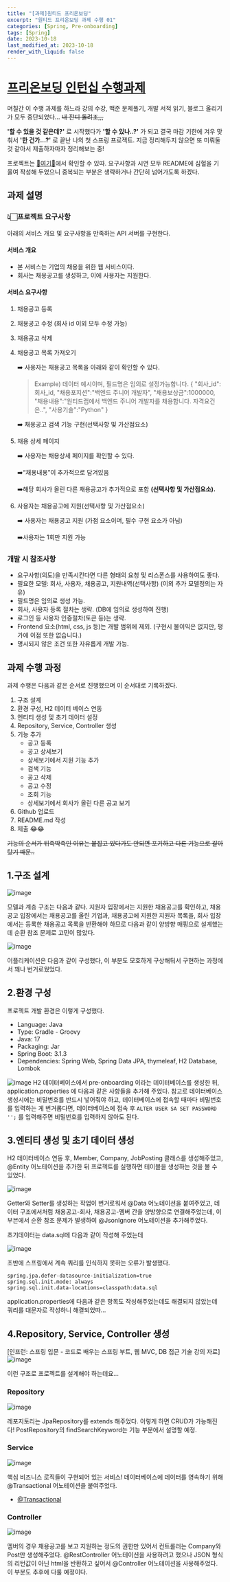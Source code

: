 ```yaml
---
title: "[과제]원티드 프리온보딩"
excerpt: "원티드 프리온보딩 과제 수행 01"
categories: [Spring, Pre-onboarding]
tags: [Spring]
date: 2023-10-18
last_modified_at: 2023-10-18
render_with_liquid: false
---
```

# [프리온보딩 인턴십 수행과제](https://bow-hair-db3.notion.site/1850bca26fda4e0ca1410df270c03409)

며칠간 이 수행 과제를 하느라 강의 수강, 백준 문제풀기, 개발 서적 읽기, 블로그 올리기가 모두 중단되었다...
~~내 잔디 돌려조,,,~~

**'할 수 있을 것 같은데?'** 로 시작했다가 **'할 수 있나..?'** 가 되고 결국 마감 기한에 겨우 맞춰서  **'한 건가...?'** 로 끝난 나의 첫 스프링 프로젝트. 지금 정리해두지 않으면 또 미뤄둘 것 같아서 제출하자마자 정리해보는 중!

프로젝트는 [🚀여기🚀](https://github.com/yeondori/wanted-pre-onboarding-backend)에서 확인할 수 있따.
요구사항과 시연 모두 README에 심혈을 기울여 작성해 두었으니 중복되는 부분은 생략하거나 간단히 넘어가도록 하겠다.

## 과제 설명

### 👆🏻프로젝트 요구사항

아래의 서비스 개요 및 요구사항을 만족하는 API 서버를 구현한다.

#### 서비스 개요

- 본 서비스는 기업의 채용을 위한 웹 서비스이다.
- 회사는 채용공고를 생성하고, 이에 사용자는 지원한다.

#### 서비스 요구사항

1. 채용공고 등록
2. 채용공고 수정 (회사 id 이외 모두 수정 가능)
3. 채용공고 삭제
4. 채용공고 목록 가져오기

   ➡️ 사용자는 채용공고 목록을 아래와 같이 확인할 수 있다.

   > Example)
   > 데이터 예시이며, 필드명은 임의로 설정가능합니다.
   > {
   > "회사_id":회사_id,
   > "채용포지션":"백엔드 주니어 개발자",
   > "채용보상금":1000000,
   > "채용내용":"원티드랩에서 백엔드 주니어 개발자를 채용합니다. 자격요건은..",
   > "사용기술":"Python"
   > }
   >

   ➡️ 채용공고 검색 기능 구현(선택사항 및 가산점요소)
5. 채용 상세 페이지

   ➡️ 사용자는 채용상세 페이지를 확인할 수 있다.

   ➡️“채용내용”이 추가적으로 담겨있음

   ➡️해당 회사가 올린 다른 채용공고가 추가적으로 포함 **(선택사항 및 가산점요소).**
6. 사용자는 채용공고에 지원(선택사항 및 가산점요소)

   ➡️ 사용자는 채용공고 지원 (가점 요소이며, 필수 구현 요소가 아님)

   ➡️사용자는 1회만 지원 가능

### 개발 시 참조사항

- 요구사항(의도)을 만족시킨다면 다른 형태의 요청 및 리스폰스를 사용하여도 좋다.
- 필요한 모델: 회사, 사용자, 채용공고, 지원내역(선택사항)
  (이외 추가 모델정의는 자유)
- 필드명은 임의로 생성 가능.
- 회사, 사용자 등록 절차는 생략.
  (DB에 임의로 생성하여 진행)
- 로그인 등 사용자 인증절차(토큰 등)는 생략.
- Frontend 요소(html, css, js 등)는 개발 범위에 제외.
  (구현시 불이익은 없지만, 평가에 이점 또한 없습니다.)
- 명시되지 않은 조건 또한 자유롭게 개발 가능.

## 과제 수행 과정

과제 수행은 다음과 같은 순서로 진행했으며 이 순서대로 기록하겠다.

1. 구조 설계
2. 환경 구성, H2 데이터 베이스 연동
3. 엔티티 생성 및 초기 데이터 설정
4. Repository, Service, Controller 생성
5. 기능 추가
   - 공고 등록
   - 공고 상세보기
   - 상세보기에서 지원 기능 추가
   - 검색 기능
   - 공고 삭제
   - 공고 수정
   - 조회 기능
   - 상세보기에서 회사가 올린 다른 공고 보기
6. Github 업로드
7. README.md 작성
8. 제출 😂😂

~~기능의 순서가 뒤죽박죽인 이유는 붙잡고 있다가도 안되면 포기하고 다른 기능으로 갈아탔기 때문..~~

## 1.구조 설계

![image](https://github.com/yeondori/yeondori.github.io/assets/93027942/3ca3a3ce-ae7c-405f-93e9-8eeb0b345188)

모델과 계층 구조는 다음과 같다.
지원자 입장에서는 지원한 채용공고를 확인하고, 채용공고 입장에서는 채용공고를 올린 기업과, 채용공고에 지원한 지원자 목록을, 회사 입장에서는 등록한 채용공고 목록을 반환해야 하므로 다음과 같이 양방향 매핑으로 설계했는데 순환 참조 문제로 고민이 많았다.

![image](https://github.com/yeondori/yeondori.github.io/assets/93027942/871c2bbe-8642-44d0-b25c-73f030d487d9)

어플리케이션은 다음과 같이 구성했다, 이 부분도 모호하게 구상해둬서 구현하는 과정에서 꽤나 번거로웠었다.

## 2.환경 구성

프로젝트 개발 환경은 이렇게 구성했다.

- Language: Java
- Type: Gradle - Groovy
- Java: 17
- Packaging: Jar
- Spring Boot: 3.1.3
- Dependencies: Spring Web, Spring Data JPA, thymeleaf, H2 Database, Lombok

![image](https://github.com/yeondori/yeondori.github.io/assets/93027942/55d3532a-c7aa-4973-b290-178951d304a0)
H2 데이터베이스에서 pre-onboarding 이라는 데이터베이스를 생성한 뒤, application.properties 에 다음과 같은 사항들을 추가해 주었다.
참고로 데이터베이스 생성시에는 비밀번호를 반드시 넣어줘야 하고, 데이터베이스에 접속할 때마다 비밀번호를 입력하는 게 번거롭다면, 데이터베이스에 접속 후
`ALTER USER SA SET PASSWORD '';` 를 입력해주면 비밀번호를 입력하지 않아도 된다.


## 3.엔티티 생성 및 초기 데이터 생성

H2 데이터베이스 연동 후, Member, Company, JobPosting 클래스를 생성해주었고, @Entity 어노테이션을 추가한 뒤 프로젝트를 실행하면 테이블을 생성하는 것을 볼 수 있었다.

![image](https://github.com/yeondori/yeondori.github.io/assets/93027942/609c9965-439f-4086-8f71-fd111f0840e7)

Getter와 Setter를 생성하는 작업이 번거로워서 @Data 어노테이션을 붙여주었고, 데이터 구조에서처럼 채용공고-회사, 채용공고-멤버 간을 양방향으로 연결해주었는데, 이 부븐에서 순환 참조 문제가 발생하여 @JsonIgnore 어노테이션을 추가해주었다.

초기데이터는 data.sql에 다음과 같이 작성해 주었는데

![image](https://github.com/yeondori/yeondori.github.io/assets/93027942/780f0c68-95d3-43b3-9a73-92eabddd61f6)

초반에 스프링에서 계속 쿼리를 인식하지 못하는 오류가 발생했다.

```properties
spring.jpa.defer-datasource-initialization=true
spring.sql.init.mode: always
spring.sql.init.data-locations=classpath:data.sql
```

application.properties에 다음과 같은 항목도 작성해주었는데도 해결되지 않았는데 쿼리를 대문자로 작성하니 해결되었따...

## 4.Repository, Service, Controller 생성

[인프런: 스프링 입문 - 코드로 배우는 스프링 부트, 웹 MVC, DB 접근 기술 강의 자료]
![image](https://github.com/yeondori/yeondori.github.io/assets/93027942/ca896544-41cc-43a5-99c7-5969ebb2a30a)

이런 구조로 프로젝트를 설계해야 하는데요...

### Repository

![image](https://github.com/yeondori/yeondori.github.io/assets/93027942/1f630536-657b-4796-8632-8fb63e17ae8e)

레포지토리는 JpaRepository를 extends 해주었다. 이렇게 하면 CRUD가 가능해진다!
PostRepository의 findSearchKeyword는 기능 부분에서 설명할 예정.

### Service

![image](https://github.com/yeondori/yeondori.github.io/assets/93027942/acadb22c-3fd9-424f-b267-bc1a64d54355)

핵심 비즈니스 로직들이 구현되어 있는 서비스! 데이터베이스에 데이터를 영속하기 위해 @Transactional 어노테이션을 붙여주었다. 

+ [@Transactional](https://blog.neonkid.xyz/289) 

### Controller

![image](https://github.com/yeondori/yeondori.github.io/assets/93027942/5a920339-e2da-43b0-bb6e-f2e35b19ae28)

멤버의 경우 채용공고를 보고 지원하는 정도의 권한만 있어서 컨트롤러는 Company와 Post만 생성해주었다.
@RestController 어노테이션을 사용하려고 했으나 JSON 형식의 리턴값이 아닌 html을 반환하고 싶어서 @Controller 어노테이션을 사용해주었다.
이 부분도 추후에 다룰 예정이다.